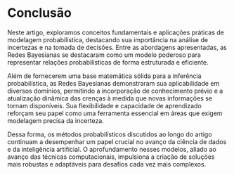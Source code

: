 # Conclusão

Neste artigo, exploramos conceitos fundamentais e aplicações práticas de modelagem probabilística, destacando sua importância na análise de incertezas e na tomada de decisões. Entre as abordagens apresentadas, as Redes Bayesianas se destacaram como um modelo poderoso para representar relações probabilísticas de forma estruturada e eficiente.

Além de fornecerem uma base matemática sólida para a inferência probabilística, as Redes Bayesianas demonstraram sua aplicabilidade em diversos domínios, permitindo a incorporação de conhecimento prévio e a atualização dinâmica das crenças à medida que novas informações se tornam disponíveis. Sua flexibilidade e capacidade de aprendizado reforçam seu papel como uma ferramenta essencial em áreas que exigem modelagem precisa da incerteza.

Dessa forma, os métodos probabilísticos discutidos ao longo do artigo continuam a desempenhar um papel crucial no avanço da ciência de dados e da inteligência artificial. O aprofundamento nesses modelos, aliado ao avanço das técnicas computacionais, impulsiona a criação de soluções mais robustas e adaptáveis para desafios cada vez mais complexos.
